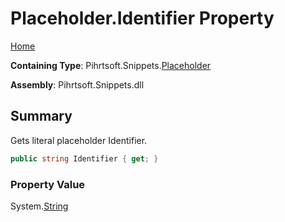 <a name="_top"></a>

# Placeholder\.Identifier Property

[Home](../../../../README.md#_top)

**Containing Type**: Pihrtsoft\.Snippets\.[Placeholder](../README.md#_top)

**Assembly**: Pihrtsoft\.Snippets\.dll

## Summary

Gets literal placeholder Identifier\.

```csharp
public string Identifier { get; }
```

### Property Value

System\.[String](https://docs.microsoft.com/en-us/dotnet/api/system.string)

